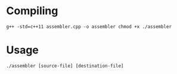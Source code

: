 # Compiling
``
g++ -std=c++11 assembler.cpp -o assembler
chmod +x ./assembler
``
# Usage
``
./assembler [source-file] [destination-file]
``
